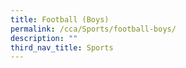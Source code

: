 ```yaml
---
title: Football (Boys)
permalink: /cca/Sports/football-boys/
description: ""
third_nav_title: Sports
---
```

